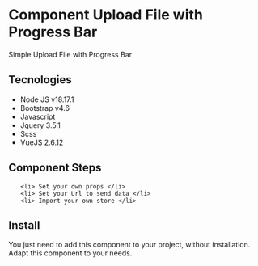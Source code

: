 # Component Upload File with Progress Bar
<p>Simple Upload File with Progress Bar</p>

## Tecnologies
<ul>
    <li>Node JS v18.17.1</li>
    <li>Bootstrap v4.6</li>
    <li>Javascript</li>
    <li>Jquery 3.5.1</li>
    <li>Scss</li>
    <li>VueJS 2.6.12</li>
</ul>

## Component Steps

<ul>

    <li> Set your own props </li>
    <li> Set your Url to send data </li>
    <li> Import your own store </li>

</ul>

## Install
<p>You just need to add this component to your project, without installation. Adapt this component to your needs.</p>
